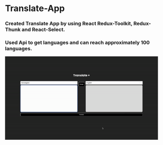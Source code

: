 # Translate-App

<h3>Created Translate App by using React Redux-Toolkit, Redux-Thunk and React-Select.</h3>

<h3>Used Api to get languages and can reach approximately 100 languages.</h3>

<img src="gif.gif">

